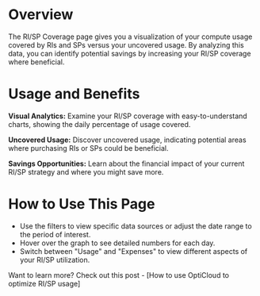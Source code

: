 # Overview
The RI/SP Coverage page gives you a visualization of your compute usage covered by RIs and SPs versus your uncovered usage. By analyzing this data, you can identify potential savings by increasing your RI/SP coverage where beneficial.

# Usage and Benefits
**Visual Analytics:** Examine your RI/SP coverage with easy-to-understand charts, showing the daily percentage of usage covered.

**Uncovered Usage:** Discover uncovered usage, indicating potential areas where purchasing RIs or SPs could be beneficial.

**Savings Opportunities:** Learn about the financial impact of your current RI/SP strategy and where you might save more.

# How to Use This Page
- Use the filters to view specific data sources or adjust the date range to the period of interest.
- Hover over the graph to see detailed numbers for each day.
- Switch between "Usage" and "Expenses" to view different aspects of your RI/SP utilization.

Want to learn more? Check out this post - [How to use OptiCloud to optimize RI/SP usage]
